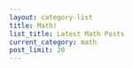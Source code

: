 ```yaml
---
layout: category-list
title: Math!
list_title: Latest Math Posts
current_category: math
post_limit: 20
---
```


 